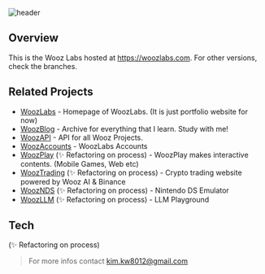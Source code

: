![header](https://capsule-render.vercel.app/api?type=rect&color=000&fontColor=fff&height=148&section=header&text=Wooz%20Labs&fontSize=52)

## Overview

This is the Wooz Labs hosted at https://woozlabs.com. For other versions, check the branches.

## Related Projects

- [WoozLabs] - Homepage of WoozLabs. (It is just portfolio website for now)
- [WoozBlog] - Archive for everything that I learn. Study with me!
- [WoozAPI] - API for all Wooz Projects.
- [WoozAccounts] - WoozLabs Accounts
- [WoozPlay] (✨ Refactoring on process) - WoozPlay makes interactive contents. (Mobile Games, Web etc)
- [WoozTrading] (✨ Refactoring on process) - Crypto trading website powered by Wooz AI & Binance
- [WoozNDS] (✨ Refactoring on process) - Nintendo DS Emulator
- [WoozLLM] (✨ Refactoring on process) - LLM Playground

## Tech

(✨ Refactoring on process)

> For more infos contact [kim.kw8012@gmail.com]

[kim.kw8012@gmail.com]: mailto:kim.kw8012@gmail.com
[WoozLabs]: https://woozlabs.com
[WoozBlog]: https://blog.woozlabs.com
[WoozAPI]: https://api.woozlabs.com
[WoozPlay]: https://play.woozlabs.com
[WoozTrading]: https://trading.woozlabs.com
[WoozAccounts]: https://accounts.woozlabs.com
[WoozNDS]: https://nds.woozlabs.com
[WoozLLM]: https://chat.woozlabs.com
